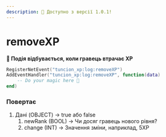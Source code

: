 ```yaml
---
description: 🔧 Доступно з версії 1.0.1!
---
```


# removeXP

**📢 Подія відбувається, коли гравець втрачає XP**

```lua
RegisterNetEvent("tuncion_xp:log:removeXP")
AddEventHandler("tuncion_xp:log:removeXP", function(data)
    -- Do your magic here 💫
end)
```

### Повертає

1. Дані <span className="color-blue">(OBJECT)</span> <span className="color-orange">-> true або false</span>
   1. newRank <span className="color-blue">(BOOL)</span> <span className="color-orange">-> Чи досяг гравець нового рівня?</span>
   2. change <span className="color-blue">(INT)</span> <span className="color-orange">-> Значення зміни, наприклад, 5XP</span>